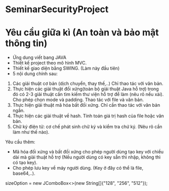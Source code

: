 # SeminarSecurityProject

# Yêu cầu giữa kì (An toàn và bảo mật thông tin)
- Ứng dung viết bang JAVA
- Thiết kế project theo mô hình MVC.
- Thiết kế giao diện bằng SWING. (Làm này đầu tiên)
- 5 nội dung chính sau:
1. Các giải thuật cơ bản (dịch chuyển, thay thế,..) Chỉ thao tác với văn bản.
2. Thực hiện các giải thuật đối xứng(toàn bộ giải thuật Java hỗ trợ) trong đó có 2-3 giải thuật cần tìm kiếm thư viện hỗ trợ để làm (nêu rõ nếu xài). Cho phép chọn mode và padding.
Thao tác với file và văn bản.
3. Thực hiện giải thuật mã hóa bất đối xứng. Chỉ cần thao tác với văn bản ngắn.
4. Thực hiện các giải thuật về hash. Tính toán giá trị hash của file hoặc văn bản.
5. Chữ ký điện tử: cơ chế phát sinh chữ ký và kiểm tra chứ ký. (Nêu rõ cần làm như thế nào).

Yêu cầu thêm:
- Mã hóa đối xứng và bất đối xứng cho phép người dùng tạo key với chiều dài mà giải thuật hỗ trợ (Nếu người dùng có key sẵn thì nhập, không thì có tạo key).
- Cho phép lưu key về máy người dùng. (Key ở đây có thể là file, base64,..).



sizeOption = new JComboBox<>(new String[]{"128", "256", "512"});